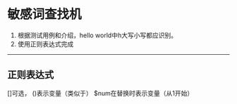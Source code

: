 # 敏感词查找机
1. 根据测试用例和介绍，hello world中h大写小写都应识别。
2. 使用正则表达式完成
----
## 正则表达式
[]可选，
()表示变量（类似于）
$num在替换时表示变量（从1开始）
